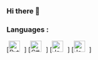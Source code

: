 ### Hi there 👋

<!--
**fafa-992/fafa-992** is a ✨ _special_ ✨ repository because its `README.md` (this file) appears on your GitHub profile.

Here are some ideas to get you started:

- 🔭 I’m currently working on ...
- 🌱 I’m currently learning ...
- 👯 I’m looking to collaborate on ...
- 🤔 I’m looking for help with ...
- 💬 Ask me about ...
- 📫 How to reach me: ...
- 😄 Pronouns: ...
- ⚡ Fun fact: ...
-->

### Languages :
[<img src="https://cdn.jsdelivr.net/gh/devicons/devicon/icons/python/python-original.svg" aling="left" alt="Python" width="26px" style="padding-right:10px;" />]
[<img src="https://cdn.jsdelivr.net/gh/devicons/devicon/icons/csharp/csharp-original.svg" aling="left" alt="C#" width="26px" style="padding-right:10px;" />]
[<img src="https://cdn.jsdelivr.net/gh/devicons/devicon/icons/java/java-original.svg" aling="left" alt="Java" width="26px" style="padding-right:10px;" />]
[<img src="https://cdn.jsdelivr.net/gh/devicons/devicon/icons/javascript/javascript-original.svg" aling="left" alt="JavaScript" width="26px" style="padding-right:10px;" />]
